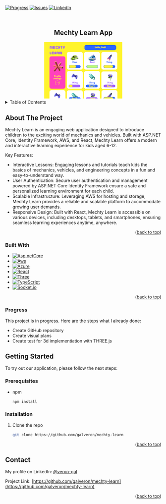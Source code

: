 <a name="readme-top"></a>

[![Progress][progress-shield]][progress-url]
[![Issues][issues-shield]][issues-url]
[![LinkedIn][linkedin-shield]][linkedin-url]



<!-- PROJECT LOGO -->
<br />
<div align="center">
  <h2 align="center">Mechty Learn App</h2>
  <a href="https://github.com/galveron/mechty-learn">
    <img src="images/mechty-learn.png" alt="Screenshot" width="50%" height="50%">
  </a>
</div>

<!-- TABLE OF CONTENTS -->
<details>
  <summary>Table of Contents</summary>
  <ol>
    <li>
      <a href="#about-the-project">About The Project</a>
      <ul>
        <li><a href="#built-with">Built With</a></li>
        <li><a href="#progress">Progress</a></li>
      </ul>
    </li>
    <li>
      <a href="#getting-started">Getting Started</a>
      <ul>
        <li><a href="#prerequisites">Prerequisites</a></li>
        <li><a href="#installation">Installation</a></li>
      </ul>
    </li>
    <li><a href="#contact">Contact</a></li>
  </ol>
</details>



<!-- ABOUT THE PROJECT -->
## About The Project

Mechty Learn is an engaging web application designed to introduce children to the exciting world of mechanics and vehicles. Built with ASP.NET Core, Identity Framework, AWS, and React, Mechty Learn offers a modern and interactive learning experience for kids aged 6-12.

Key Features:

* Interactive Lessons: Engaging lessons and tutorials teach kids the basics of mechanics, vehicles, and engineering concepts in a fun and easy-to-understand way.
* User Authentication: Secure user authentication and management powered by ASP.NET Core Identity Framework ensure a safe and personalized learning environment for each child.
* Scalable Infrastructure: Leveraging AWS for hosting and storage, Mechty Learn provides a reliable and scalable platform to accommodate growing user demands.
* Responsive Design: Built with React, Mechty Learn is accessible on various devices, including desktops, tablets, and smartphones, ensuring seamless learning experiences anytime, anywhere.

<p align="right">(<a href="#readme-top">back to top</a>)</p>

### Built With

* [![Asp.netCore][Asp.netCore]][Asp.netCore-url]
* [![Aws][Aws]][Aws-url]
* [![Azure][Azure]][Azure-url]
* [![React][React.js]][React-url]
* [![Three][Three.js]][Three.js-url]
* [![TypeScript][TypeScript]][TypeScript-url]
* [![Socket.io][Socket.io]][Socket.io-url]

<p align="right">(<a href="#readme-top">back to top</a>)</p>

<a name="progress"></a>
### Progress

This project is in progress. Here are the steps what I already done:

* Create GitHub repository
* Create visual plans
* Create test for 3d implementiation with THREE.js

<!-- GETTING STARTED -->
## Getting Started

To try out our application, please follow the next steps:

### Prerequisites

* npm
  ```sh
  npm install
  ```

### Installation

1. Clone the repo
   ```sh
   git clone https://github.com/galveron/mechty-learn
   ```
   
<p align="right">(<a href="#readme-top">back to top</a>)</p>



<!-- CONTACT -->
## Contact

My profile on LinkedIn: [@veron-gal](www.linkedin.com/in/veron-gal)

Project Link: [https://github.com/galveron/mechty-learn](https://github.com/galveron/mechty-learn)

<p align="right">(<a href="#readme-top">back to top</a>)</p>




<!-- MARKDOWN LINKS & IMAGES -->
[progress-shield]: https://img.shields.io/badge/In-Progress-8B0000.svg?style=for-the-badge
[progress-url]: https://github.com/galveron/mechty-learn/blob/main/README.md#progress
[issues-shield]: https://img.shields.io/github/issues/galveron/mechty-learn.svg?style=for-the-badge
[issues-url]: https://github.com/galveron/mechty-learn/issues
[linkedin-shield]: https://img.shields.io/badge/-LinkedIn-black.svg?style=for-the-badge&logo=linkedin&colorB=0096FF
[linkedin-url]: https://linkedin.com/in/veron-gal
[product-screenshot]: images/mecthy-screenshot.png
[Asp.netCore]: https://img.shields.io/badge/ASP.NET_Core-512BD4?style=for-the-badge&logo=.net&logoColor=white
[Asp.netCore-url]: https://dotnet.microsoft.com/en-us/apps/aspnet
[Aws]:https://img.shields.io/badge/aws-232F3E?style=for-the-badge&logo=amazonaws&logoColor=white
[Aws-url]:https://aws.amazon.com/?nc2=h_lg
[Azure]:https://img.shields.io/badge/Microsoft_Azure-0078D4?style=for-the-badge&logo=microsoftazure&logoColor=white
[Azure-url]: https://azure.microsoft.com/en-us/free/search/?ef_id=_k_Cj0KCQjw_qexBhCoARIsAFgBlesj4zlpsF7CRNapEj4KFOyaQQQK_h9AJYF9m3mRFpVk_VZLzcc9OXcaAu0YEALw_wcB_k_&OCID=AIDcmmip7xznjm_SEM__k_Cj0KCQjw_qexBhCoARIsAFgBlesj4zlpsF7CRNapEj4KFOyaQQQK_h9AJYF9m3mRFpVk_VZLzcc9OXcaAu0YEALw_wcB_k_&gad_source=1&gclid=Cj0KCQjw_qexBhCoARIsAFgBlesj4zlpsF7CRNapEj4KFOyaQQQK_h9AJYF9m3mRFpVk_VZLzcc9OXcaAu0YEALw_wcB
[React.js]: https://img.shields.io/badge/React-20232A?style=for-the-badge&logo=react&logoColor=61DAFB
[React-url]: https://reactjs.org/
[Three.js]: https://img.shields.io/badge/THREE.js-000000?style=for-the-badge&logo=threedotjs&logoColor=61DAFB
[Three.js-url]: https://threejs.org/
[TypeScript]: https://img.shields.io/badge/typescript-3178C6?style=for-the-badge&logo=typescript&logoColor=white
[TypeScript-url]: https://www.typescriptlang.org/
[Socket.io]: https://img.shields.io/badge/Socket.io-010101?style=for-the-badge&logo=socketdotio&logoColor=white
[Socket.io-url]: https://socket.io/
